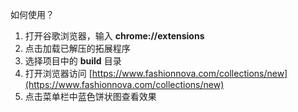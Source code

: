 如何使用？

1. 打开谷歌浏览器，输入 **chrome://extensions**
2. 点击加载已解压的拓展程序
3. 选择项目中的 **build** 目录
4. 打开浏览器访问 [https://www.fashionnova.com/collections/new](https://www.fashionnova.com/collections/new)
5. 点击菜单栏中蓝色饼状图查看效果
